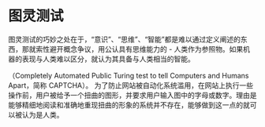# 图灵测试

图灵测试的巧妙之处在于，“意识”、“思维”、“智能”都是难以通过定义阐述的东西，那就索性避开概念争议，用公认具有思维能力的 - 人类作为参照物。如果机器的表现与人类难以区分，就认为其具备与人类相当的智能。

（Completely Automated Public Turing test to tell Computers and Humans Apart，简称 CAPTCHA）。
为了防止网站被自动化系统滥用，在网站上执行一些操作前，用户被给予一个扭曲的图形，并要求用户输入图中的字母或数字。理由是能够精细地阅读和准确地重现扭曲的形象的系统并不存在，能够做到这一点的就可以被认为是人类。